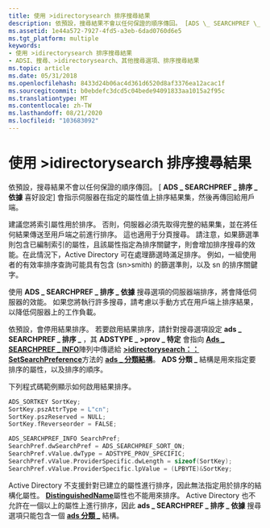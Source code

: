 ```yaml
---
title: 使用 >idirectorysearch 排序搜尋結果
description: 依預設，搜尋結果不會以任何保證的順序傳回。 [ADS \_ SEARCHPREF \_ 排序 \_ 依據喜好設定] 會指示伺服器在指定的屬性值上排序結果集，然後再傳回給用戶端。
ms.assetid: 1e44a572-7927-4fd5-a3eb-6dad0760d6e5
ms.tgt_platform: multiple
keywords:
- 使用 >idirectorysearch 排序搜尋結果
- ADSI、搜尋、>idirectorysearch、其他搜尋選項、排序搜尋結果
ms.topic: article
ms.date: 05/31/2018
ms.openlocfilehash: 8433d24b06ac4d361d6520d8af3376ea12acac1f
ms.sourcegitcommit: b0ebdefc3dcd5c04bede94091833aa1015a2f95c
ms.translationtype: MT
ms.contentlocale: zh-TW
ms.lasthandoff: 08/21/2020
ms.locfileid: "103683092"
---
```

# <a name="sorting-the-search-results-with-idirectorysearch"></a>使用 >idirectorysearch 排序搜尋結果

依預設，搜尋結果不會以任何保證的順序傳回。 [ **ADS \_ SEARCHPREF \_ 排序 \_ 依據** 喜好設定] 會指示伺服器在指定的屬性值上排序結果集，然後再傳回給用戶端。

建議您將索引屬性用於排序。 否則，伺服器必須先取得完整的結果集，並在將任何結果傳送至用戶端之前進行排序。 這也適用于分頁搜尋。 請注意，如果篩選準則包含已編制索引的屬性，且該屬性指定為排序關鍵字，則會增加排序搜尋的效能。在此情況下，Active Directory 可在處理篩選時滿足排序。 例如，一組使用者的有效率排序查詢可能具有包含 (sn>smith) 的篩選準則，以及 sn 的排序關鍵字。

使用 **ADS \_ SEARCHPREF \_ 排序 \_ 依據** 搜尋選項的伺服器端排序，將會降低伺服器的效能。 如果您將執行許多搜尋，請考慮以手動方式在用戶端上排序結果，以降低伺服器上的工作負載。

依預設，會停用結果排序。 若要啟用結果排序，請針對搜尋選項設定 **ads \_ SEARCHPREF \_ 排序 \_** ，其 **ADSTYPE \_ >prov \_ 特定** 會指向 [**Ads \_ SEARCHPREF \_ INFO**](/windows/desktop/api/Iads/ns-iads-ads_searchpref_info)陣列中傳遞給 [**>idirectorysearch：： SetSearchPreference**](/windows/desktop/api/Iads/nf-iads-idirectorysearch-setsearchpreference)方法的 [**ads \_ 分類結構**](/windows/desktop/api/Iads/ns-iads-ads_sortkey)。 **ADS 分類 \_** 結構是用來指定要排序的屬性，以及排序的順序。

下列程式碼範例顯示如何啟用結果排序。


```C++
ADS_SORTKEY SortKey;
SortKey.pszAttrType = L"cn";
SortKey.pszReserved = NULL;
SortKey.fReverseorder = FALSE;

ADS_SEARCHPREF_INFO SearchPref;
SearchPref.dwSearchPref = ADS_SEARCHPREF_SORT_ON;
SearchPref.vValue.dwType = ADSTYPE_PROV_SPECIFIC;
SearchPref.vValue.ProviderSpecific.dwLength = sizeof(SortKey);
SearchPref.vValue.ProviderSpecific.lpValue = (LPBYTE)&SortKey;
```



Active Directory 不支援針對已建立的屬性進行排序，因此無法指定用於排序的結構化屬性。 [**DistinguishedName**](/windows/desktop/ADSchema/a-distinguishedname)屬性也不能用來排序。 Active Directory 也不允許在一個以上的屬性上進行排序，因此 **ads \_ SEARCHPREF \_ 排序 \_ 依據** 搜尋選項只能包含一個 [**ads 分類 \_**](/windows/desktop/api/Iads/ns-iads-ads_sortkey) 結構。

 

 